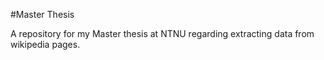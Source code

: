 #Master Thesis

A repository for my Master thesis at NTNU regarding extracting data from wikipedia pages.
